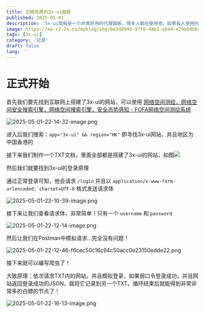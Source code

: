 ```yaml
---
title: 白嫖免费的3x-ui面板
published: 2025-05-01
description: '3x-ui面板是一个非常好用的代理面板，很多人都在使用他，如果有人使用的是默认密码...'
image: https://eo-r2.2x.nz/myblog/img/8e3dd949-97f8-44b1-ab44-e29b64b6c1a8.webp
tags: [3x-ui]
category: '记录'
draft: false 
lang: ''
---
```


# 正式开始

首先我们要先找到互联网上搭建了3x-ui的网站，可以使用 [网络空间测绘，网络空间安全搜索引擎，网络空间搜索引擎，安全态势感知 - FOFA网络空间测绘系统](https://fofa.info/)

![2025-05-01-22-14-32-image.png](https://eo-r2.2x.nz/myblog/img/2025-05-01-22-14-32-image.png)

进入后我们搜索：`app="3x-ui" && region="HK"` 即寻找3x-ui网站，并且地区为中国香港的

接下来我们制作一个TXT文档，里面全部都是搭建了3x-ui的网站，如图![](https://eo-r2.2x.nz/myblog/img/8b9390ec-61b0-4f78-8d76-aa2b7cb136e5.webp)

然后我们就要找到3x-ui的登录原理

通过正常登录可知，他会请求 `/login` 并且以 `application/x-www-form-urlencoded; charset=UTF-8` 格式发送请求体

![2025-05-01-22-10-39-image.png](https://eo-r2.2x.nz/myblog/img/2025-05-01-22-10-39-image.png)

接下来让我们查看请求体，非常简单！只有一个 `username` 和 `password`

![2025-05-01-22-12-14-image.png](https://eo-r2.2x.nz/myblog/img/2025-05-01-22-12-14-image.png)

然后让我们在Postman中模拟请求...完全没有问题！

![2025-05-01-22-12-46-f6cec50c16c94c50acc0e23150edde22.png](https://eo-r2.2x.nz/myblog/img/2025-05-01-22-12-46-f6cec50c16c94c50acc0e23150edde22.png)

接下来就可以编写爬虫了！

大致原理：依次请求TXT内的网站，并且模拟登录，如果弱口令登录成功，并且网站返回登录成功的JSON，就将它记录到另一个TXT。循环结束后就能得到非常非常多的白嫖的节点了！

![2025-05-01-22-16-13-image.png](https://eo-r2.2x.nz/myblog/img/2025-05-01-22-16-13-image.png)
